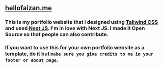 ## [hellofaizan.me](https://www.hellofaizan.me)

### This is my portfolio website that I designed using [Tailwind CSS](https://tailwindcss.com/) and used [Next JS](https://nextjs.org/). I'm in love with Next JS. I made it Open Source so that people can also contribute.

### If you want to use this for your own portfolio website as a template, do it but `make sure you give credits to me in your footer or about page`.